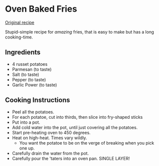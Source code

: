 # Oven Baked Fries
[Original recipe](https://youtu.be/m6kcANnAJSo)

Stupid-simple recipe for _amazing_ fries, that is easy to make but has a long cooking-time.

## Ingredients

* 4 russet potatoes
* Parmesan (to taste)
* Salt (to taste)
* Pepper (to taste)
* Garlic Power (to taste)

## Cooking Instructions

* Peel all the potatoes.
* For each potatoe, cut into thirds, then slice into fry-shaped sticks
* Put into a pot.
* Add cold water into the pot, until just covering all the potatoes.
* Start pre-heating oven to 450 degrees.
* Heat on high-heat. Times vary wildly.
  * You want the potatoe to be on the verge of breaking when you pick one up.
* Carefully drain the water from the pot.
* Carefully pour the 'taters into an oven pan. SINGLE LAYER!
